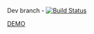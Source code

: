 Dev branch - [![Build Status](https://travis-ci.org/0TshELn1ck/ghhw5.svg?branch=dev)](https://travis-ci.org/0TshELn1ck/ghhw5)

[DEMO](http://sms.rain.pp.ua "k")